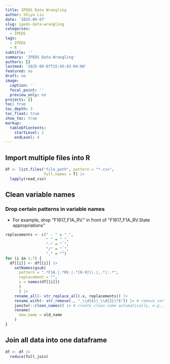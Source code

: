 ```yaml
---
title: IPEDS Data Wrangling
author: Shiya Liu
date: '2025-09-07'
slug: ipeds-data-wrangling
categories:
  - IPEDS
tags:
  - IPEDS
  - R
subtitle: ''
summary: 'IPEDS Data Wrangling'
authors: []
lastmod: '2025-09-07T15:45:43-04:00'
featured: no
draft: no
image:
  caption: ''
  focal_point: ''
  preview_only: no
projects: []
toc: true
toc_depth: 3
toc_float: true
show_toc: true
markup: 
  tableOfContents:
    startLevel: 2
    endLevel: 4
---
```





## Import multiple files into R

``` r
df <- list.files("file_path", pattern = "*.csv",
                 full.names = T) |>
  lapply(read_csv)
```


## Clean variable names
### Drop certain patterns in variable names
+ For example, drop "F1617_F1A_RV." in front of "F1617_F1A_RV.State appropriations"

``` r
replacements <- c(" - " = "_",
                  " " = "_",
                  "-" = "_",
                  "/" = "_",
                  "," = "")
for (i in 1:7) {
  df[[i]] <- df[[i]] |>
    setNames(gsub(
      pattern = ".*F1A.|.*RV.|.*[0-9]\\.|,.*|:.*",
      replacement = "",
      x = names(df[[i]])
      )
      ) |>
    rename_all(~ str_replace_all(.x, replacements)) |>
    rename_with(~ str_remove(., "_\\d{4}(_\\d{2})?$")) |> # remove certain number at the end of variable names
    janitor::clean_names() |> # create clean name automatically, e.g., to lower case, replace space with "_"
    rename(
      new_name = old_name
    ) 
} 
```

## Join all data into one dataframe

``` r
df <- df |>
  reduce(full_join)
```


